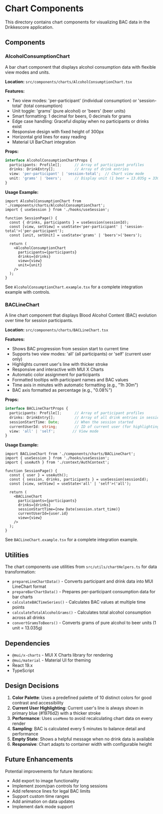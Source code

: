 # Chart Components

This directory contains chart components for visualizing BAC data in the Drikkescore application.

## Components

### AlcoholConsumptionChart

A bar chart component that displays alcohol consumption data with flexible view modes and units.

**Location:** `src/components/charts/AlcoholConsumptionChart.tsx`

**Features:**
- Two view modes: 'per-participant' (individual consumption) or 'session-total' (total consumption)
- Unit toggle: 'grams' (pure alcohol) or 'beers' (beer units)
- Smart formatting: 1 decimal for beers, 0 decimals for grams
- Edge case handling: Graceful display when no participants or drinks exist
- Responsive design with fixed height of 300px
- Horizontal grid lines for easy reading
- Material UI BarChart integration

**Props:**
```typescript
interface AlcoholConsumptionChartProps {
  participants: Profile[];      // Array of participant profiles
  drinks: DrinkEntry[];         // Array of drink entries
  view: 'per-participant' | 'session-total';  // Chart view mode
  unit: 'grams' | 'beers';      // Display unit (1 beer = 13.035g = 330ml @ 5% ABV)
}
```

**Usage Example:**
```tsx
import AlcoholConsumptionChart from './components/charts/AlcoholConsumptionChart';
import { useSession } from './hooks/useSession';

function SessionPage() {
  const { drinks, participants } = useSession(sessionId);
  const [view, setView] = useState<'per-participant' | 'session-total'>('per-participant');
  const [unit, setUnit] = useState<'grams' | 'beers'>('beers');

  return (
    <AlcoholConsumptionChart
      participants={participants}
      drinks={drinks}
      view={view}
      unit={unit}
    />
  );
}
```

See `AlcoholConsumptionChart.example.tsx` for a complete integration example with controls.

### BACLineChart

A line chart component that displays Blood Alcohol Content (BAC) evolution over time for session participants.

**Location:** `src/components/charts/BACLineChart.tsx`

**Features:**
- Shows BAC progression from session start to current time
- Supports two view modes: 'all' (all participants) or 'self' (current user only)
- Highlights current user's line with thicker stroke
- Responsive and interactive with MUI X Charts
- Automatic color assignment for participants
- Formatted tooltips with participant names and BAC values
- Time axis in minutes with automatic formatting (e.g., "1h 30m")
- BAC axis formatted as percentage (e.g., "0.08%")

**Props:**
```typescript
interface BACLineChartProps {
  participants: Profile[];      // Array of participant profiles
  drinks: DrinkEntry[];         // Array of all drink entries in session
  sessionStartTime: Date;       // When the session started
  currentUserId: string;        // ID of current user (for highlighting)
  view: 'all' | 'self';        // View mode
}
```

**Usage Example:**
```tsx
import BACLineChart from './components/charts/BACLineChart';
import { useSession } from './hooks/useSession';
import { useAuth } from './context/AuthContext';

function SessionPage() {
  const { user } = useAuth();
  const { session, drinks, participants } = useSession(sessionId);
  const [view, setView] = useState<'all' | 'self'>('all');

  return (
    <BACLineChart
      participants={participants}
      drinks={drinks}
      sessionStartTime={new Date(session.start_time)}
      currentUserId={user.id}
      view={view}
    />
  );
}
```

See `BACLineChart.example.tsx` for a complete integration example.

## Utilities

The chart components use utilities from `src/utils/chartHelpers.ts` for data transformation:

- `prepareLineChartData()` - Converts participant and drink data into MUI LineChart format
- `prepareBarChartData()` - Prepares per-participant consumption data for bar charts
- `calculateBACTimeSeries()` - Calculates BAC values at multiple time points
- `calculateTotalAlcoholGrams()` - Calculates total alcohol consumption across all drinks
- `convertGramsToBeers()` - Converts grams of pure alcohol to beer units (1 unit = 13.035g)

## Dependencies

- `@mui/x-charts` - MUI X Charts library for rendering
- `@mui/material` - Material UI for theming
- React 19.x
- TypeScript

## Design Decisions

1. **Color Palette**: Uses a predefined palette of 10 distinct colors for good contrast and accessibility
2. **Current User Highlighting**: Current user's line is always shown in primary blue (#1976d2) with a thicker stroke
3. **Performance**: Uses `useMemo` to avoid recalculating chart data on every render
4. **Sampling**: BAC is calculated every 5 minutes to balance detail and performance
5. **Empty State**: Shows a helpful message when no drink data is available
6. **Responsive**: Chart adapts to container width with configurable height

## Future Enhancements

Potential improvements for future iterations:

- Add export to image functionality
- Implement zoom/pan controls for long sessions
- Add reference lines for legal BAC limits
- Support custom time ranges
- Add animation on data updates
- Implement dark mode support
